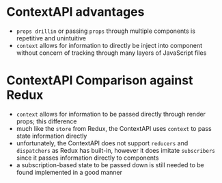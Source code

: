 # ContextAPI advantages
- `props drillin` or passing `props` through multiple components is repetitive and unintuitive
- `context` allows for information to directly be inject into component without concern of tracking through many layers of JavaScript files

# ContextAPI Comparison against Redux
- `context` allows for information to be passed directly through render props; this difference
- much like the `store` from Redux, the ContextAPI uses `context` to pass state information directly
- unfortunately, the ContextAPI does not support `reducers` and `dispatchers` as Redux has built-in, however it does imitate `subscribers` since it passes information directly to components
- a subscription-based state to be passed down is still needed to be found implemented in a good manner